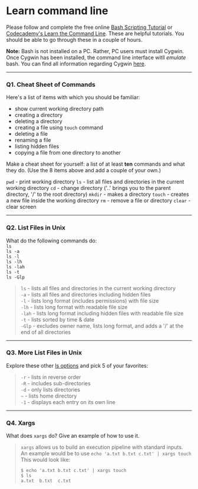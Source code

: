 # Learn command line

Please follow and complete the free online [Bash Scripting Tutorial](https://ryanstutorials.net/bash-scripting-tutorial/) or [Codecademy's Learn the Command Line](https://www.codecademy.com/learn/learn-the-command-line). These are helpful tutorials. You should be able to go through these in a couple of hours.

**Note:** Bash is not installed on a PC. Rather, PC users must install Cygwin. Once Cygwin has been installed, the command line interface witll _emulate_ bash. You can find all information regarding Cygwin [here](https://www.cygwin.com/).

---

### Q1.  Cheat Sheet of Commands  

Here's a list of items with which you should be familiar:  
* show current working directory path
* creating a directory
* deleting a directory
* creating a file using `touch` command
* deleting a file
* renaming a file
* listing hidden files
* copying a file from one directory to another

Make a cheat sheet for yourself: a list of at least **ten** commands and what they do.  (Use the 8 items above and add a couple of your own.)  

`pwd` - print working directory
`ls` - list all files and directories in the current working directory
`cd` - change directory ('..' brings you to the parent directory, '/' to the root directory)
`mkdir` - makes a directory
`touch` - creates a new file inside the working directory
`rm` - remove a file or directory
`clear` - clear screen

---

### Q2.  List Files in Unix   

What do the following commands do:  
`ls`  
`ls -a`  
`ls -l`  
`ls -lh`  
`ls -lah`  
`ls -t`  
`ls -Glp`  
  
> `ls`  - lists all files and directories in the current working directory  
> `-a`  - lists all files and directories including hidden files  
> `-l`  - lists long format (includes permissions) with file size  
> `-lh`  - lists long format with readable file size  
> `-lah`  - lists long format including hidden files with readable file size  
> `-t`  - lists sorted by time & date  
> `-Glp`  - excludes owner name, lists long format, and adds a '/' at the end of all directories  

---

### Q3.  More List Files in Unix  

Explore these other [ls options](http://www.techonthenet.com/unix/basic/ls.php) and pick 5 of your favorites:

> `-r` - lists in reverse order  
> `-R` - includes sub-directories  
> `-d` - only lists directories  
> `~` - lists home directory  
> `-1` - displays each entry on its own line  

---

### Q4.  Xargs   

What does `xargs` do? Give an example of how to use it.

> `xargs` allows us to build an execution pipeline with standard inputs.  
> An example would be to use `echo 'a.txt b.txt c.txt' | xargs touch`  
> This would look like:  
> ```
> $ echo 'a.txt b.txt c.txt' | xargs touch
> $ ls
> a.txt  b.txt  c.txt


 

